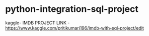 # python-integration-sql-project
kaggle- IMDB PROJECT LINK -https://www.kaggle.com/pritikumari196/imdb-with-sql-project/edit
